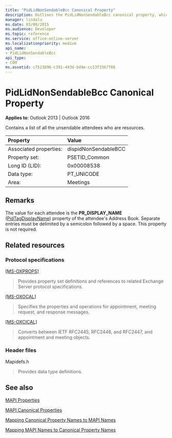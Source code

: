 ```yaml
---
title: "PidLidNonSendableBcc Canonical Property"
description: Outlines the PidLidNonSendableBcc canonical property, which contains a list of all the unsendable attendees who are resources.
manager: lindalu
ms.date: 03/09/2015
ms.audience: Developer
ms.topic: reference
ms.service: office-online-server
ms.localizationpriority: medium
api_name:
- PidLidNonSendableBcc
api_type:
- COM
ms.assetid: c7523896-c391-443d-bd4e-cc13f3367f08
---
```


# PidLidNonSendableBcc Canonical Property

  
  
**Applies to**: Outlook 2013 | Outlook 2016 
  
Contains a list of all the unsendable attendees who are resources.
  
|Property|Value|
|:-----|:-----|
|Associated properties:  <br/> |dispidNonSendableBCC  <br/> |
|Property set:  <br/> |PSETID_Common  <br/> |
|Long ID (LID):  <br/> |0x00008538  <br/> |
|Data type:  <br/> |PT_UNICODE  <br/> |
|Area:  <br/> |Meetings  <br/> |
   
## Remarks

The value for each attendee is the **PR_DISPLAY_NAME** ([PidTagDisplayName](pidtagdisplayname-canonical-property.md)) property of the attendee's Address Book. Separate entries must be delimited by a semicolon followed by a space. This property is not required.
  
## Related resources

### Protocol specifications

[[MS-OXPROPS]](https://msdn.microsoft.com/library/f6ab1613-aefe-447d-a49c-18217230b148%28Office.15%29.aspx)
  
> Provides property set definitions and references to related Exchange Server protocol specifications.
    
[[MS-OXOCAL]](https://msdn.microsoft.com/library/09861fde-c8e4-4028-9346-e7c214cfdba1%28Office.15%29.aspx)
  
> Specifies the properties and operations for appointment, meeting request, and response messages.
    
[[MS-OXCICAL]](https://msdn.microsoft.com/library/a685a040-5b69-4c84-b084-795113fb4012%28Office.15%29.aspx)
  
> Converts between IETF RFC2445, RFC2446, and RFC2447, and appointment and meeting objects.
    
### Header files

Mapidefs.h
  
> Provides data type definitions.
    
## See also



[MAPI Properties](mapi-properties.md)
  
[MAPI Canonical Properties](mapi-canonical-properties.md)
  
[Mapping Canonical Property Names to MAPI Names](mapping-canonical-property-names-to-mapi-names.md)
  
[Mapping MAPI Names to Canonical Property Names](mapping-mapi-names-to-canonical-property-names.md)

